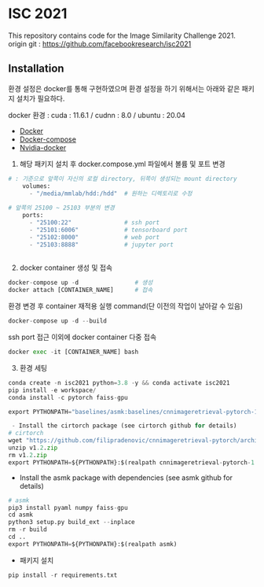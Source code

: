 # ISC 2021

This repository contains code for the Image Similarity Challenge 2021.
origin git : https://github.com/facebookresearch/isc2021

## Installation
환경 설정은 docker를 통해 구현하였으며 환경 설정을 하기 위해서는 아래와 같은 패키지 설치가 필요하다.

docker 환경 : cuda : 11.6.1 / cudnn : 8.0 / ubuntu : 20.04
* [Docker](https://docs.docker.com/engine/install/ubuntu/)
* [Docker-compose](https://docs.docker.com/compose/install/)
* [Nvidia-docker](https://github.com/NVIDIA/nvidia-docker)

1. 해당 패키지 설치 후 docker.compose.yml 파일에서 볼륨 및 포트 변경

```python
# : 기준으로 앞쪽이 자신의 로컬 directory, 뒤쪽이 생성되는 mount directory
    volumes:
      - "/media/mmlab/hdd:/hdd"  # 원하는 디렉토리로 수정
      
# 앞쪽의 25100 ~ 25103 부분의 변경 
    ports:
      - "25100:22"               # ssh port
      - "25101:6006"             # tensorboard port
      - "25102:8000"             # web port
      - "25103:8888"             # jupyter port
      
```

2. docker container 생성 및 접속

```python
docker-compose up -d                # 생성
docker attach [CONTAINER_NAME]      # 접속
```

환경 변경 후 container 재적용 실행 command(단 이전의 작업이 날아갈 수 있음)
```python
docker-compose up -d --build
```

ssh port 접근 이외에 docker container 다중 접속
```python
docker exec -it [CONTAINER_NAME] bash
```

3. 환경 세팅

```python
conda create -n isc2021 python=3.8 -y && conda activate isc2021
pip install -e workspace/
conda install -c pytorch faiss-gpu
```

```python
export PYTHONPATH="baselines/asmk:baselines/cnnimageretrieval-pytorch-1.2:baselines/how:$PYTHONPATH"

 - Install the cirtorch package (see cirtorch github for details)
# cirtorch
wget "https://github.com/filipradenovic/cnnimageretrieval-pytorch/archive/v1.2.zip"
unzip v1.2.zip
rm v1.2.zip
export PYTHONPATH=${PYTHONPATH}:$(realpath cnnimageretrieval-pytorch-1.2)
```

 - Install the asmk package with dependencies (see asmk github for details)
 ```python
 # asmk
pip3 install pyaml numpy faiss-gpu
cd asmk
python3 setup.py build_ext --inplace
rm -r build
cd ..
export PYTHONPATH=${PYTHONPATH}:$(realpath asmk)
 ```

 - 패키지 설치
```python
pip install -r requirements.txt
```
